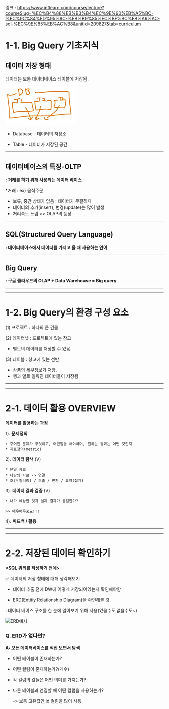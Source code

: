 
링크 : https://www.inflearn.com/course/lecture?courseSlug=%EC%B4%88%EB%B3%B4%EC%9E%90%EB%A5%BC-%EC%9C%84%ED%95%9C-%EB%B9%85%EC%BF%BC%EB%A6%AC-sql-%EC%9E%85%EB%AC%B8&unitId=209827&tab=curriculum


# 1-1. Big Query 기초지식

##  데이터 저장 형태
데이터는 보통 데이터베이스 테이블에 저장됨.

![DB&table설명](../image/image.png)

* Database - 데이터의 저장소

* Table - 데이터가 저장된 공간

----
## 데이터베이스의 특징-OLTP

**: 거래를 하기 위해 사용되는 데이터 베이스**


*거래 : ex) 음식주문

* 보류, 중간 상태가 없음 : 데이터가 무결하다
* 데이터의 추가(insert), 변경(update)는 많이 발생
* 처리속도 느림 >> OLAP의 등장
---

## SQL(Structured Query Language)
**: 데이터베이스에서 데이터를 가지고 올 때 사용하는 언어** 

---

## Big Query
**: 구글 클라우드의 OLAP + Data Warehouse = Big query** 

 ---
---


 # 1-2. Big Query의 환경 구성 요소

(1) 프로젝트
: 하나의 큰 건물 

(2) 데이터셋
: 프로젝트에 있는 창고

* 별도의 데이터를 저장할 수 있음.

(3) 테이블
: 창고에 있는 선반

* 상품의 세부정보가 저장.
* 행과 열로 일워진 데이터들이 저장됨

---
---

# 2-1. 데이터 활용 OVERVIEW

**데이터를 활용하는 과정**


1). **문제정의** 

    : 주어진 문제가 무엇이고, 어떤일을 해야하며, 원하는 결과는 어떤 것인지
    * 지표정의(metric)

    
2). **데이터 탐색** (V)
    
    * 단일 자료
    * 다량의 자료 -> 연결
    * 조건(필터링) / 추출 / 변환 / 요약(집계)

3). **데이터 결과 검증** (V)
   
    : 내가 예상한 것과 실제 결과가 동일한가?
    
    >> 매우매우중요!!!

4). **피드백 / 활용**

---
---


# 2-2. 저장된 데이터 확인하기

 **<SQL 쿼리를 작성하기 전에>**
 
 ✅ 데이터의 저장 형태에 대해 생각해보기
   
   - 데이터 추출 전에 DW에 어떻게 저장되어있는지 확인해야함

   - ERD(Entitiy Relationship Diagram)을 확인해볼 것.
   
   : 데이터 베이스 구조를 한 눈에 알아보기 위해 사용(있을수도 없을수도~)

  ![ERD예시
  ](../image/ERD예시.png)

### Q. ERD가 없다면?
**A: 모든 데이터베이스를 직접 보면서 탐색**
- 어떤 테이블이 존재하는가?
- 어떤 컬럼이 존재하는가?(개수)
- 각 컬럼의 값들은 어떤 의미를 가지는가?
- 다른 테이블과 연결할 때 어떤 컬럼을 사용하는가?

    -> 보통 고유값인 id 컬럼을 많이 사용

